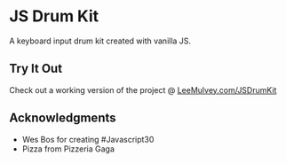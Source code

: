 # JS Drum Kit

A keyboard input drum kit created with vanilla JS.

## Try It Out

Check out a working version of the project @ [LeeMulvey.com/JSDrumKit](http://www.leemulvey.com/JSDrumKit)

## Acknowledgments

* Wes Bos for creating #Javascript30
* Pizza from Pizzeria Gaga
